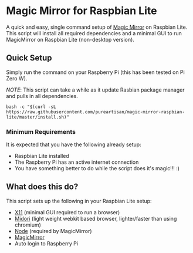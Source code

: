 # Magic Mirror for Raspbian Lite

A quick and easy, single command setup of [Magic Mirror](https://github.com/MichMich/MagicMirror) on Raspbian Lite. This script will install all required dependencies and a minimal GUI to run MagicMirror on Raspbian Lite (non-desktop version).

## Quick Setup

Simply run the command on your Raspberry Pi (this has been tested on Pi Zero W).

*NOTE*: This script can take a while as it update Rasbian package manager and pulls in all dependencies.

```
bash -c "$(curl -sL https://raw.githubusercontent.com/pureartisan/magic-mirror-raspbian-lite/master/install.sh)"
```

### Minimum Requirements

It is expected that you have the following already setup:
* Raspbian Lite installed
* The Raspberry Pi has an active internet connection
* You have something better to do while the script does it's magic!!! :)

## What does this do?

This script sets up the following in your Raspbian Lite setup:
* [X11](https://www.x.org/wiki/) (minimal GUI required to run a browser)
* [Midori](https://www.midori-browser.org/) (light weight webkit based browser, lighter/faster than using chromium)
* [Node](https://nodejs.org/en/) (required by MagicMirror)
* [MagicMirror](https://magicmirror.builders/)
* Auto login to Raspberry Pi